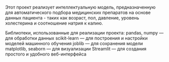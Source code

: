 Этот проект реализует интеллектуальную модель, предназначенную для автоматического подбора медицинских препаратов на основе данных пациента - таких как возраст, пол, давление, уровень холестерина и соотношение натрия к калию.

Библиотеки, использованные для реализации проекта:
pandas, numpy — для обработки данных
scikit-learn — для построения и настройки моделей машинного обучения
joblib — для сохранения модели
matplotlib, seaborn — для визуализации
Streamlit — для создания простого и удобного веб-интерфейса
